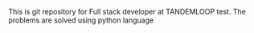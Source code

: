 This is git repository for Full stack developer at TANDEMLOOP test.
The problems are solved using python language 
